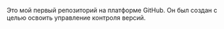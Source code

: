 Это мой первый репозиторий на платформе GitHub.
Он был создан с целью освоить управление контроля версий.
